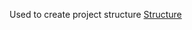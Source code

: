 Used to create project structure <a href="https://python-forum.io/Thread-PyGame-Structure-and-Organizing-part-8"> Structure</a>